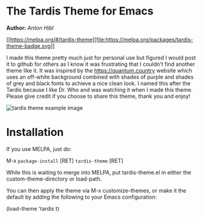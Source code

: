 # The Tardis Theme for Emacs
**Author:** *Anton Hibl*

[[https://melpa.org/#/tardis-theme][file:https://melpa.org/packages/tardis-theme-badge.svg]]

I made this theme pretty much just for personal use but figured I would post it
to github for others as I know it was frustrating that I couldn't find another
theme like it. It was inspired by the https://quantum.country website which uses an
off-white background combined with shades of purple and shades of grey and black
fonts to achieve a nice clean look. I named this after the Tardis because I like
Dr. Who and was watching it when I made this theme. Please give credit if you
choose to share this theme, thank you and enjoy!

![tardis theme example image](./tardis-theme.jpg)

# Installation

If you use MELPA, just do:

M-x `package-install` [RET] `tardis-theme` [RET]

While this is waiting to merge into MELPA, put tardis-theme.el in either the
custom-theme-directory or load-path.

You can then apply the theme via M-x customize-themes, or make it the default by adding the following to your Emacs configuration:

   (load-theme 'tardis t)
